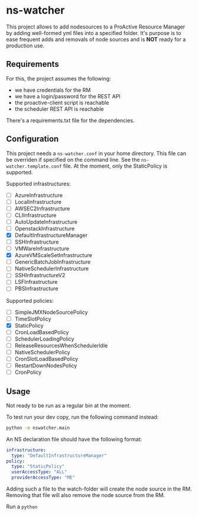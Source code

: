 # ns-watcher

This project allows to add nodesources to a ProActive Resource Manager by adding well-formed yml files into a specified folder.
It's purpose is to ease frequent adds and removals of node sources and is **NOT** ready for a production use.

## Requirements

For this, the project assumes the following:

* we have credentials for the RM
* we have a login/password for the REST API
* the proactive-client script is reachable
* the scheduler REST API is reachable

There's a requirements.txt file for the dependencies.

## Configuration

This project needs a `ns-watcher.conf` in your home directory. This file can be overriden if specified on the command line.
See the `ns-watcher.template.conf` file.
At the moment, only the StaticPolicy is supported.

Supported infrastructures:
- [ ] AzureInfrastructure
- [ ] LocalInfrastructure
- [ ] AWSEC2Infrastructure
- [ ] CLIInfrastructure
- [ ] AutoUpdateInfrastructure
- [ ] OpenstackInfrastructure
- [x] DefaultInfrastructureManager
- [ ] SSHInfrastructure
- [ ] VMWareInfrastructure
- [x] AzureVMScaleSetInfrastructure
- [ ] GenericBatchJobInfrastructure
- [ ] NativeSchedulerInfrastructure
- [ ] SSHInfrastructureV2
- [ ] LSFInfrastructure
- [ ] PBSInfrastructure

Supported policies:
- [ ] SimpleJMXNodeSourcePolicy
- [ ] TimeSlotPolicy
- [x] StaticPolicy
- [ ] CronLoadBasedPolicy
- [ ] SchedulerLoadingPolicy
- [ ] ReleaseResourcesWhenSchedulerIdle
- [ ] NativeSchedulerPolicy
- [ ] CronSlotLoadBasedPolicy
- [ ] RestartDownNodesPolicy
- [ ] CronPolicy

## Usage

Not ready to be run as a regular bin at the moment.

To test run your dev copy, run the following command instead:

```bash
python -m nswatcher.main
```

An NS declaration file should have the following format:

```yaml
infrastructure:
  type: "DefaultInfrastructureManager"
policy:
  type: "StaticPolicy"
  userAccessType: "ALL"
  providerAccessType: "ME"
```

Adding such a file to the watch-folder will create the node source in the RM.
Removing that file will also remove the node source from the RM.

Run a `python `
